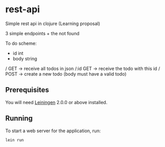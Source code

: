 # rest-api

Simple rest api in clojure (Learning proposal)

3 simple endpoints + the not found

To do scheme:
 - id int
 - body string

/ GET -> receive all todos in json
/:id GET -> receive the todo with this id
/ POST -> create a new todo (body must have a valid todo)

## Prerequisites

You will need [Leiningen][] 2.0.0 or above installed.

[leiningen]: https://github.com/technomancy/leiningen

## Running

To start a web server for the application, run:

```
lein run
```

